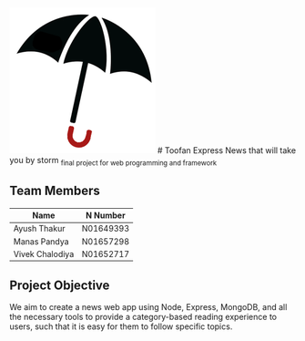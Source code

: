 <img src="/documentation/logo.png" alt="logo" width="256" height="256" />     
# Toofan Express
News that will take you by storm
<sub>final project for web programming and framework</sub>

## Team Members
| Name | N Number |
| --------- | -------- |
| Ayush Thakur | N01649393 |
| Manas Pandya | N01657298 |
| Vivek Chalodiya | N01652717 |


## Project Objective
We aim to create a news web app using Node, Express, MongoDB, and all the necessary tools to provide a category-based reading experience to users, such that it is easy for them to follow specific topics.
